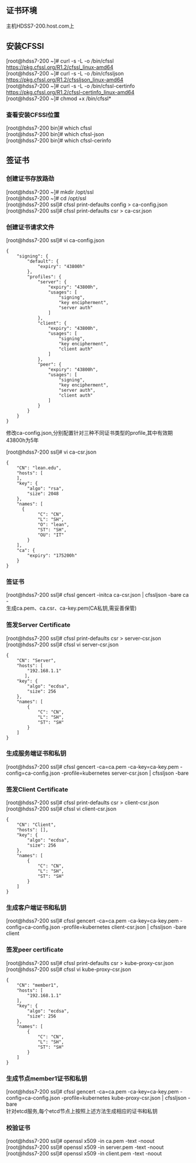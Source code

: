 ## 证书环境
主机HDSS7-200.host.com上

## 安装CFSSl
[root@hdss7-200 ~]# curl -s -L -o /bin/cfssl https://pkg.cfssl.org/R1.2/cfssl_linux-amd64  
[root@hdss7-200 ~]# curl -s -L -o /bin/cfssljson https://pkg.cfssl.org/R1.2/cfssljson_linux-amd64  
[root@hdss7-200 ~]# curl -s -L -o /bin/cfssl-certinfo https://pkg.cfssl.org/R1.2/cfssl-certinfo_linux-amd64  
[root@hdss7-200 ~]# chmod +x /bin/cfssl* 

### 查看安装CFSSl位置
[root@hdss7-200 bin]# which cfssl   
[root@hdss7-200 bin]# which cfssl-json  
[root@hdss7-200 bin]# which cfssl-cerinfo  

## 签证书
### 创建证书存放路劲
[root@hdss7-200 ~]# mkdir /opt/ssl  
[root@hdss7-200 ~]# cd /opt/ssl  
[root@hdss7-200 ssl]# cfssl print-defaults config > ca-config.json  
[root@hdss7-200 ssl]# cfssl print-defaults csr > ca-csr.json   

### 创建证书请求文件
[root@hdss7-200 ssl]# vi ca-config.json 
```base
{
    "signing": {
        "default": {
            "expiry": "43800h"
        },
        "profiles": {
            "server": {
                "expiry": "43800h",
                "usages": [
                    "signing",
                    "key encipherment",
                    "server auth"
                ]
            },
            "client": {
                "expiry": "43800h",
                "usages": [
                    "signing",
                    "key encipherment",
                    "client auth"
                ]
            },
            "peer": {
                "expiry": "43800h",
                "usages": [
                    "signing",
                    "key encipherment",
                    "server auth",
                    "client auth"
                ]
            }
        }
    }
}
```
修改ca-config.json,分别配置针对三种不同证书类型的profile,其中有效期43800h为5年  

[root@hdss7-200 ssl]# vi ca-csr.json  
```base
{
    "CN": "lean.edu",
    "hosts": [
    ],
    "key": {
        "algo": "rsa",
        "size": 2048
    },
    "names": [
      {
            "C": "CN",
            "L": "SH",
            "O": "lean",
            "ST": "SH",
            "OU": "IT"
        }
    ],
    "ca": {
        "expiry": "175200h"
    }
}
```

### 签证书
[root@hdss7-200 ssl]# cfssl gencert -initca ca-csr.json | cfssljson -bare ca -  
生成ca.pem、ca.csr、ca-key.pem(CA私钥,需妥善保管)  

### 签发Server Certificate
[root@hdss7-200 ssl]# cfssl print-defaults csr > server-csr.json  
[root@hdss7-200 ssl]# cfssl vi server-csr.json  
```base
{
    "CN": "Server",
    "hosts": [
        "192.168.1.1"
       ],
    "key": {
        "algo": "ecdsa",
        "size": 256
    },
    "names": [
        {
            "C": "CN",
            "L": "SH",
            "ST": "SH"
        }
    ]
}
```
### 生成服务端证书和私钥
[root@hdss7-200 ssl]# cfssl gencert -ca=ca.pem -ca-key=ca-key.pem -config=ca-config.json -profile=kubernetes server-csr.json | cfssljson -bare

### 签发Client Certificate
[root@hdss7-200 ssl]# cfssl print-defaults csr > client-csr.json  
[root@hdss7-200 ssl]# cfssl vi client-csr.json  
```base
{
    "CN": "Client",
    "hosts": [],
    "key": {
        "algo": "ecdsa",
        "size": 256
    },
    "names": [
        {
            "C": "CN",
            "L": "SH",
            "ST": "SH"
        }
    ]
}
```
### 生成客户端证书和私钥
[root@hdss7-200 ssl]# cfssl gencert -ca=ca.pem -ca-key=ca-key.pem -config=ca-config.json -profile=kubernetes client-csr.json | cfssljson -bare client  


### 签发peer certificate
[root@hdss7-200 ssl]# cfssl print-defaults csr > kube-proxy-csr.json  
[root@hdss7-200 ssl]# cfssl vi kube-proxy-csr.json  
```base
{
    "CN": "member1",
    "hosts": [
        "192.168.1.1"
    ],
    "key": {
        "algo": "ecdsa",
        "size": 256
    },
    "names": [
        {
            "C": "CN",
            "L": "SH",
            "ST": "SH"
        }
    ]
}
```

### 生成节点member1证书和私钥
[root@hdss7-200 ssl]# cfssl gencert -ca=ca.pem -ca-key=ca-key.pem -config=ca-config.json -profile=kubernetes kube-proxy-csr.json | cfssljson -bare   
针对etcd服务,每个etcd节点上按照上述方法生成相应的证书和私钥  

### 校验证书
[root@hdss7-200 ssl]# openssl x509 -in ca.pem -text -noout  
[root@hdss7-200 ssl]# openssl x509 -in server.pem -text -noout  
[root@hdss7-200 ssl]# openssl x509 -in client.pem -text -noout  